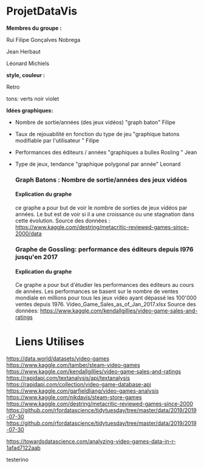 # ProjetDataVis

**Membres du groupe :**

Rui Filipe Gonçalves Nobrega

Jean Herbaut

Léonard Michiels

**style, couleur :** 

Retro 

tons: verts noir violet 

**Idées graphiques:**

- Nombre de sortie/années (des jeux vidéos) "graph baton" Filipe

- Taux de rejouabilité en fonction du type de jeu "graphique  batons modifiable par l'utilisateur " Filipe

- Performances des éditeurs / années "graphiques a bulles Rosling " Jean 

- Type de jeux, tendance "graphique polygonal par année" Leonard

  ### **Graph Batons : Nombre de sortie/années des jeux vidéos**

  #### **Explication du graphe** 
  
  ce graphe a pour but de voir le nombre de sorties de jeux vidéos par années. Le but est de voir si il a une croissance ou une stagnation dans cette évolution.
  Source des données : https://www.kaggle.com/destring/metacritic-reviewed-games-since-2000/data
  
  ### Graphe de Gossling: performance des éditeurs depuis l976 jusqu'en 2017
  
  #### Explication du graphe 
  Ce graphe a pour but d'étudier les performances des éditeurs au cours de années. Les performances se basent sur le nombre de ventes mondiale en millions pour tous les jeux vidéo ayant dépassé les 100'000 ventes depuis 1976. 
  Video_Game_Sales_as_of_Jan_2017.xlsx
  Source des données: https://www.kaggle.com/kendallgillies/video-game-sales-and-ratings


  # **Liens Utilises**

https://data.world/datasets/video-games
https://www.kaggle.com/tamber/steam-video-games
https://www.kaggle.com/kendallgillies/video-game-sales-and-ratings
https://rapidapi.com/textanalysis/api/textanalysis
https://rapidapi.com/collection/video-game-database-api
https://www.kaggle.com/garfieldliang/video-games-analysis
https://www.kaggle.com/nikdavis/steam-store-games
https://www.kaggle.com/destring/metacritic-reviewed-games-since-2000
https://github.com/rfordatascience/tidytuesday/tree/master/data/2019/2019-07-30
https://github.com/rfordatascience/tidytuesday/tree/master/data/2019/2019-07-30

https://towardsdatascience.com/analyzing-video-games-data-in-r-1afad7122aab

testerino